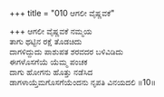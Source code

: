 +++
title = "010 ಆಗಲೀ ವೈಷ್ಣವಕೆ"

+++
ಆಗಲೀ ವೈಷ್ಣವಕೆ ನಮ್ಮಯ  
ತಾಗು ಥಟ್ಟಿನ ರಕ್ಷೆ ತೊಡಚಿದು  
ದಾಗಳಿದ್ದುದು ಪಾಶುಪತ ಶರವದರ ಬಳಿವಿಡಿದು   
ಈಗಳೊಸಗೆಯೆ ಯೆಮ್ಮ ಪಂಚಕ   
ದಾಗು ಹೋಗನು ಹೊತ್ತು ನಡೆಸಿದ    
ಡಾಗಳಾಯ್ತೆಮಗೊಸಗೆಯೆಂದನು ನೃಪತಿ ವಿನಯದಲಿ      ॥10॥